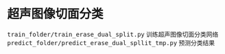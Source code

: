 # 超声图像切面分类
<kbd>train_folder/train_erase_dual_split.py</kbd> 训练超声图像切面分类网络  
<kbd>predict_folder/predict_erase_dual_spllit_tmp.py</kbd> 预测分类结果
